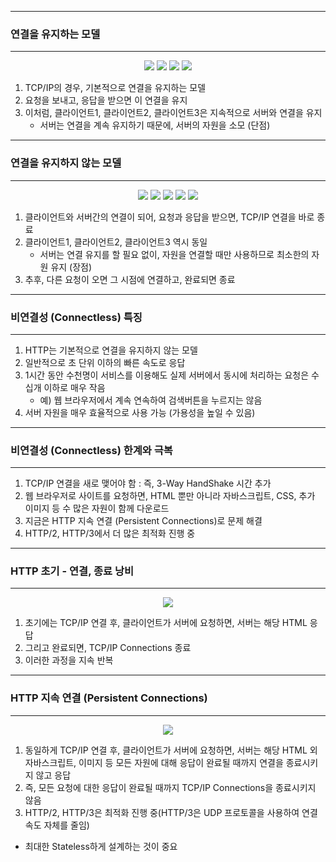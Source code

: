 -----
### 연결을 유지하는 모델
-----
<div align="center">
<img src="https://github.com/sooyounghan/HTTP/assets/34672301/44757fe0-1497-45e9-96dc-0be50be3f7a5">
<img src="https://github.com/sooyounghan/HTTP/assets/34672301/49641a02-9395-4658-afac-54541bd04240">
<img src="https://github.com/sooyounghan/HTTP/assets/34672301/0f7f2694-621a-42b4-8365-c69f0009fbf0">
<img src="https://github.com/sooyounghan/HTTP/assets/34672301/f9702633-b682-43bf-aaa0-d8a4eb2feba5">
</div>

1. TCP/IP의 경우, 기본적으로 연결을 유지하는 모델
2. 요청을 보내고, 응답을 받으면 이 연결을 유지
3. 이처럼, 클라이언트1, 클라이언트2, 클라이언트3은 지속적으로 서버와 연결을 유지
   - 서버는 연결을 계속 유지하기 때문에, 서버의 자원을 소모 (단점)
   
-----
### 연결을 유지하지 않는 모델
-----
<div align="center">
<img src="https://github.com/sooyounghan/HTTP/assets/34672301/f99f4d7a-e865-40c9-805e-907591862951">
<img src="https://github.com/sooyounghan/HTTP/assets/34672301/cd38c663-1105-4a4c-84da-250ae0ab345d">
<img src="https://github.com/sooyounghan/HTTP/assets/34672301/515bfa5f-5f3b-4257-ba4a-80b505754ab8">
<img src="https://github.com/sooyounghan/HTTP/assets/34672301/c37df372-c445-457c-bc1c-9ccca4b03889">
<img src="https://github.com/sooyounghan/HTTP/assets/34672301/124e0043-13fc-4b2c-bed6-af58b3e0e87d">
</div>

1. 클라이언트와 서버간의 연결이 되어, 요청과 응답을 받으면, TCP/IP 연결을 바로 종료
2. 클라이언트1, 클라이언트2, 클라이언트3 역시 동일
   - 서버는 연결 유지를 할 필요 없이, 자원을 연결할 때만 사용하므로 최소한의 자원 유지 (장점)
3. 추후, 다른 요청이 오면 그 시점에 연결하고, 완료되면 종료

-----
### 비연결성 (Connectless) 특징
-----
1. HTTP는 기본적으로 연결을 유지하지 않는 모델
2. 일반적으로 초 단위 이하의 빠른 속도로 응답
3. 1시간 동안 수천명이 서비스를 이용해도 실제 서버에서 동시에 처리하는 요청은 수십개 이하로 매우 작음
   - 예) 웹 브라우저에서 계속 연속하여 검색버튼을 누르지는 않음
4. 서버 자원을 매우 효율적으로 사용 가능 (가용성을 높일 수 있음)

-----
### 비연결성 (Connectless) 한계와 극복
-----
1. TCP/IP 연결을 새로 맺어야 함 : 즉, 3-Way HandShake 시간 추가
2. 웹 브라우저로 사이트를 요청하면, HTML 뿐만 아니라 자바스크립트, CSS, 추가 이미지 등 수 많은 자원이 함께 다운로드
3. 지금은 HTTP 지속 연결 (Persistent Connections)로 문제 해결
4. HTTP/2, HTTP/3에서 더 많은 최적화 진행 중

-----
### HTTP 초기 - 연결, 종료 낭비
-----
<div align="center">
<img src="https://github.com/sooyounghan/HTTP/assets/34672301/b04bce68-e9a8-4f1b-994b-c9f1078c69b1">
</div>

1. 초기에는 TCP/IP 연결 후, 클라이언트가 서버에 요청하면, 서버는 해당 HTML 응답
2. 그리고 완료되면, TCP/IP Connections 종료
3. 이러한 과정을 지속 반복

-----
### HTTP 지속 연결 (Persistent Connections)
-----
<div align="center">
<img src="https://github.com/sooyounghan/HTTP/assets/34672301/d8d09e86-6cc9-4f93-93e9-7b9a5343c52f">
</div>

1. 동일하게 TCP/IP 연결 후, 클라이언트가 서버에 요청하면, 서버는 해당 HTML 외 자바스크립트, 이미지 등 모든 자원에 대해 응답이 완료될 때까지 연결을 종료시키지 않고 응답
2. 즉, 모든 요청에 대한 응답이 완료될 때까지 TCP/IP Connections을 종료시키지 않음
3. HTTP/2, HTTP/3은 최적화 진행 중(HTTP/3은 UDP 프로토콜을 사용하여 연결 속도 자체를 줄임)


* 최대한 Stateless하게 설계하는 것이 중요
